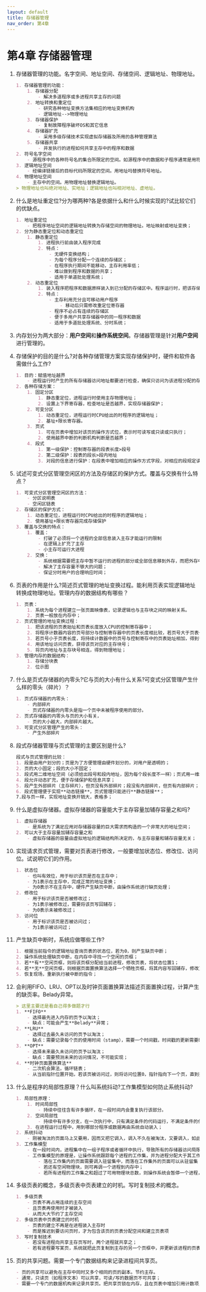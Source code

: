 ```yaml
---
layout: default
title: 存储器管理
nav_order: 第4章
---
```


# 第4章 存储器管理


1. 存储器管理的功能。名字空间、地址空间、存储空间、逻辑地址、物理地址。

    ```markdown
    1. 存储器管理的功能：
        1. 存储器分配
            - 解决多道程序或多进程共享主存的问题
        2. 地址转换和重定位
            - 研究各种地址变换方法集相应的地址变换机构
            - 逻辑地址-->物理地址
        3. 存储器保护
            - 复制故障程序破坏OS和其它信息
        4. 存储器扩充
            - 采用多级存储技术实现虚拟存储器及所用的各种管理算法
        5. 存储器共享
            - 并发执行的进程如何共享主存中的程序和数据
    2. 符号名字空间
        - 源程序中的各种符号名的集合所限定的空间。如源程序中的数据和子程序通常是用符号名进行访问的。
    3. 逻辑地址空间
        - 经编译链接后的目标代码所限定的空间。用地址吗替换符号地址。
    4. 物理地址空间
        - 主存中的空间。用物理地址替换逻辑地址。
    > 物理地址也叫绝对地址、实地址；逻辑地址也叫相对地址、虚地址。
    ```

2. 什么是地址重定位?分为哪两种?各是依据什么和什么时候实现的?试比较它们的优缺点。

    ```markdown
    1. 地址重定位
        - 把程序地址空间的逻辑地址转换为存储空间的物理地址。地址映射或地址变换；
    2. 分为静态重定位和动态重定位
        1. 静态重定位
            1. 进程执行前由装入程序完成
            2. 特点：
                - 无硬件变换结构；
                - 为每个程序分配一个连续的存储区；
                - 在程序执行期间不能移动，主存利用率低；
                - 难以做到程序和数据的共享；
                - 适用于单道批处理系统；
        2. 动态重定位
            1. 装入程序把程序和数据原样装入到已分配的存储区中。程序运行时，把该存储区的起始地址送入重定位寄存去，由硬件实现地址变换。
            2. 特点：
                - 主存利用充分且可移动用户程序
                    - 移动后只需修改重定位寄存器
                - 程序不必占有连续的存储区
                - 便于多用户共享存储器中的同一程序和数据
                - 适用于多道批处理系统、分时系统；
    ```

3. 内存划分为两大部分：**用户空间**和**操作系统空间**。存储器管理是针对**用户空间**进行管理的。

4. 存储保护的目的是什么?对各种存储管理方案实现存储保护时，硬件和软件各需做什么工作?

    ```markdown
    1. 目的：赋值地址越界
        - 进程运行时产生的所有存储器访问地址都要进行检查，确保只访问为该进程分配的存储区域；
    2. 各种存储方案：
        1. 固定分区
            1. 静态重定位，进程运行时使用主存物理地址；
            2. 设置上下界寄存器，检查地址是否越界，实现存储器保护；
        2. 可变分区
            1. 动态重定位，进程运行时CPU给出的时程序的逻辑地址；
            2. 基址+限长寄存器。
        3. 页式
            1. 可在页表中增加对该页的操作方式位，表示时可读写或只读或只执行；
            2. 使用越界中断的判断机构判断是否越界；
        4. 段式
            1. 第一级保护：控制寄存器的段表长度>段号
            2. 第二级保护：段表的段长>段内地址
            3. 对段的信息进行保护：在段表中增加相应的操作方式字段，对相应的段规定读、写、执行操作权限
    ```

5. 试述可变式分区管理空闲区的方法及存储区的保护方式。覆盖与交换有什么特点？

    ```markdown
    1. 可变式分区管理空闲区的方法：
        - 分区说明表
        - 空闲区链表
    2. 存储区的保护方式：
        1. 动态重定位，进程运行时CPU给出的时程序的逻辑地址；
        2. 使用基址+限长寄存器完成存储保护
    3. 覆盖与交换的特点：
        1. 覆盖：
            - 打破了必须将一个进程的全部信息装入主存才能运行的限制
            - 在逻辑上扩充了主存
            - 小主存可运行大进程
        2. 交换：
            - 系统根据需要把主存中暂不运行的进程的部分或全部信息移到外存，而把外存中的进程移到主存并投入运行；
            - 解决了主存容量不够大的问题；
            - 保证分时用户的合理响应时间；
    ```

6. 页表的作用是什么?简述页式管理的地址变换过程。能利用页表实现逻辑地址转换成物理地址。管理内存的数据结构有哪些？

    ```markdown
    1. 页表：
        1. 系统为每个进程建立一张页面映像表，记录逻辑也与主存块之间的映射关系。
        2. 页表一般放在内存中；
    2. 页式管理的地址变换过程：
        1. 把该进程的页表始址和页表长度放入CPU的控制寄存器中；
        2. 将程序计数器内容的页号部分与控制寄存器中的页表长度相比较，若页号大于页表长度，则产生越界中断；
        3. 若页号小于页表长度，将持续计数器中的页号与控制寄存中的页表始址相加，得到该访问操作所在页号在页表中的入口地址。这里的加时根据页表项占用的字节数决定的；
        4. 用该地址访问页表，获得该页对应的主存块号；
        5. 将页内地址与主存块号相连，得到物理地址；
    3. 管理内存的数据结构：
        1. 存储分块表
        2. 位示图
    ```

7. 什么是页式存储器的内零头?它与页的大小有什么关系?可变式分区管理产生什么样的零头（碎片）？

    ```markdown
    1. 页式存储器的内零头：
        - 内部碎片
        - 页式存储器的内零头是指一个页中未被程序使用的部分。
    2. 页式存储器的内零头与页的大小有关，
        - 页的大小越大，内部碎片越大。
    3. 可变式分区管理产生的零头：
        - 产生外部碎片
    ```

8. 段式存储器管理与页式管理的主要区别是什么?

    ```markdown
    段式与页式管理的比较：
    1. 段是由用户划分的；页是为了方便管理由硬件划分的，对用户是透明的；
    2. 页的大小固定；段的大小不固定；
    3. 段式用二维地址空间（必须给出段号和段内地址，因为每个段长度不一样）；页式用一维地址空间（给出地址可以算出页号和页内地址）；
    4. 段允许动态扩充，便于存储保护和信息共享；
    5. 段产生外部碎片（主存碎片），但页没有外部碎片；段没有内部碎片，但页有内部碎片；
    6. 段式管理便于实现**动态链接**，页式管理只能进行**静态链接**；
    7.段与页一样，实现地址变换开销大，表格多；
    ```

9. 什么是虚拟存储器。虚拟存储器的容量能大于主存容量加辅存容量之和吗?

    ```markdown
    1. 虚拟存储器
        - 是系统为了满足应用对存储器容量的巨大需求而构造的一个非常大的地址空间；
    2. 可以大于主存容量加辅存容量之和
        - 虚拟存储器的容量由虚拟地址的逻辑结构所决定的，与主存容量和辅存容量无关；
    ```

10. 实现请求页式管理，需要对页表进行修改，一般要增加状态位、修改位、访问位。试说明它们的作用。

    ```markdown
    1. 状态位
        - 也叫有效位，用于标识该页是否在主存中；
        - 为1表示在主存中，完成正常的地址变换；
        - 为0表示不在主存中，硬件产生缺页中断，由操作系统进行缺页处理；
    2. 修改位
        - 用于标识该页是否被修改过；
        - 为1表示被修改过，需要将该页写回辅存；
        - 为0表示未被修改过；
    3. 访问位
        - 用于标识该页是否被访问过；
        - 为1表示被访问过；
    ```


11. 产生缺页中断时，系统应做哪些工作? 

    ```markdown
    1. 根据当前指令的逻辑地址查询页表的状态位，若为0，则产生缺页中断；
    2. 操作系统处理缺页中断，在内存中寻找一个空闲的页框；
    3. 若**有**空闲页框，则将该页框分配给当前进程，修改页表，将状态位置1；
    4. 若**无**空闲页框，则根据页面置换算法选择一个牺牲页框，将其内容写回辅存，修改页表，将状态位置0；调入所需的页，修改页表，将状态位置1；之后还要修改相应的页表和内存分配表；
    5. 恢复现场，重新执行被中断的指令；   
    ```

12. 会利用FIFO、LRU、OPT以及时钟页面置换算法描述页面置换过程，计算产生的缺页率。Belady异常。

    ```markdown
    > 这里主要还是看自己得多做题才行
    1. **FIFO**
        - 选择最先进入内存的页予以淘汰；
        - 缺点：可能会产生**Belady**异常；
    2. **LRU**
        - 选择过去最久未访问的页予以淘汰；
        - 缺点：需要记录每个页的使用时间（stamp），需要一个时间戳，时间戳的更新需要时间；
    3. **OPT**
        - 选择未来最久未访问的页予以淘汰；
        - 缺点：需要预测未来的访问情况，不可能实现；
    4. **时钟页面置换算法**
        - 二次机会算法，循环链表；
        - 从当前指针位置开始，若该页被访问过，则将访问位置0，指针指向下一个页，直到找到一个访问位置为0的页，将其淘汰；
    ```

13. 什么是程序的局部性原理？什么叫系统抖动?工作集模型如何防止系统抖动?

    ```markdown
    1. 局部性原理：
        1. 时间局部性
            - 持续中往往含有许多循环，在一段时间内会重复执行该部分。
        2. 空间局部性
            - 持续中有许多分支，在一次执行中，只有满足条件的代码运行，不满足条件的代码不运行。即使顺序执行持续，程序的弟子域在短时间内页变化不大；
        3. 在进程运行过程中，用到哪部分程序或数据再由系统自动装入；
    2. 系统抖动
        - 刚被淘汰的页面马上又要用，因而又把它调入，调入不久在被淘汰，又要调入，如此频繁地调入调出，降低了系统的处理效率；
    3. 工作集模型
        - 在一段时间内，进程集中在一组子程序或者循环中执行，导致所有的存储器访问局限于进程地址空间的一个固定的子集；
        - 工作集模型的原理是，让操作系统跟踪每个进程的工作集，并为进程分配大于其工作集的物理块。
            - 落在工作集内的页面需要调入驻留集中，而落在工作集外的页面可以从驻留集（分配给进程的物理块数）中换出；
            - 若还有空闲物理块，则可再调一个进程到内存中；
            - 若所有进程的工作集之和超过了可用物理块总数，则操作系统会暂停一个进程，将其页面调出并将物理块分配给其它进程，防止出现抖动现象；
    ```


14. 多级页表的概念，多级页表中页表建立的时机。写时复制技术的概念。

    ```markdown
    1. 多级页表
        - 页表不再占用连续的主存空间
        - 且页表再使用时才被装入
        - 从而大大节约了主存空间
    2. 多级页表中页表建立的时机
        - 页表的建立不再是在进程装入主存时
        - 而是推迟到要访问页时，才为包含该页的页表分配空间和建立页表项
    3. 写时复制技术
        - 若没有进程向共享主存页写时，两个进程就共享之；
        - 若有进程要写某页，系统就把此页复制到主存的另一个页框中，并更新该进程的页表，使之指向此复制的页框，且设置该页为可读/写；
    ```


15. 页的共享问题。需要一个专门数据结构来记录进程间共享页。

    ```markdown
    - 页的共享可以避免在主存中同时又多个相同的页的副本。节约主存。
    - 通常，只读页（如程序文本）可以共享，可读/写的数据页不可共享；
    - 需要一个专门的数据机构来记录共享页。把共享页锁在内存，且在页表中增加引用计数项，仅当其引用计数为0时，才允许调出或释放盘空间。
    ```